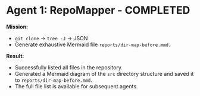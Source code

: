 # Agent 1: RepoMapper - COMPLETED

**Mission:**
*   `git clone` → `tree -J` → JSON
*   Generate exhaustive Mermaid file `reports/dir-map-before.mmd`.

**Result:**
*   Successfully listed all files in the repository.
*   Generated a Mermaid diagram of the `src` directory structure and saved it to `reports/dir-map-before.mmd`.
*   The full file list is available for subsequent agents. 